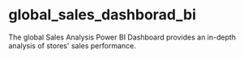 # global_sales_dashborad_bi
The global Sales Analysis Power BI Dashboard provides an in-depth analysis of stores' sales performance. 

